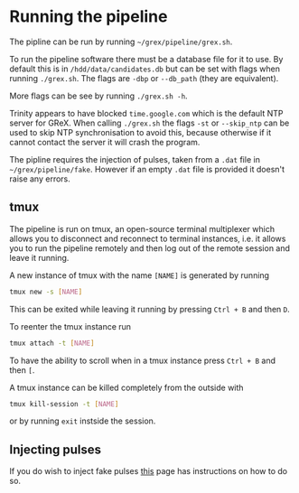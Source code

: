 # Running the pipeline

The pipline can be run by running ```~/grex/pipeline/grex.sh```.

To run the pipeline software there must be a database file for it to use. By default this is in ```/hdd/data/candidates.db``` but can be set with flags when running ```./grex.sh```. The flags are ```-dbp``` or ```--db_path``` (they are equivalent).

More flags can be see by running ```./grex.sh -h```.

Trinity appears to have blocked ```time.google.com``` which is the default NTP server for GReX. When calling ```./grex.sh``` the flags ```-st``` or ```--skip_ntp``` can be used to skip NTP synchronisation to avoid this, because otherwise if it cannot contact the server it will crash the program.

The pipline requires the injection of pulses, taken from a ```.dat``` file in ```~/grex/pipeline/fake```. However if an empty ```.dat``` file is provided it doesn't raise any errors.

## tmux

The pipeline is run on tmux, an open-source terminal multiplexer which allows you to disconnect and reconnect to terminal instances, i.e. it allows you to run the pipeline remotely and then log out of the remote session and leave it running.

A new instance of tmux with the name ```[NAME]``` is generated by running 

```sh
tmux new -s [NAME]
```

This can be exited while leaving it running by pressing ```Ctrl + B``` and then ```D```.

To reenter the tmux instance run

```sh
tmux attach -t [NAME]
```

To have the ability to scroll when in a tmux instance press ```Ctrl + B``` and then ```[```.

A tmux instance can be killed completely from the outside with

```sh
tmux kill-session -t [NAME]
```

or by running ```exit``` instside the session.

## Injecting pulses

If you do wish to inject fake pulses [this](https://grex-telescope.github.io/software/operation/) page has instructions on how to do so.

